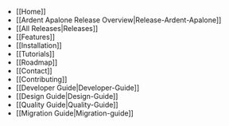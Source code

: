 * [[Home]]
* [[Ardent Apalone Release Overview|Release-Ardent-Apalone]]
* [[All Releases|Releases]]
* [[Features]]
* [[Installation]]
* [[Tutorials]]
* [[Roadmap]]
* [[Contact]]
* [[Contributing]]
* [[Developer Guide|Developer-Guide]]
* [[Design Guide|Design-Guide]]
* [[Quality Guide|Quality-Guide]]
* [[Migration Guide|Migration-guide]]
